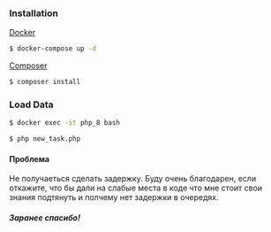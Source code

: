 ### Installation

[Docker](https://www.docker.com/)

```bash
$ docker-compose up -d
```

[Composer](https://getcomposer.org/)

```bash
$ composer install
```

### Load Data

```bash
$ docker exec -it php_8 bash
```
```bash
$ php new_task.php
```

#### Проблема

Не получаеться сделать задержку. Буду очень благодарен, если откажите, что бы дали на слабые места в коде что мне стоит свои знания подтянуть и полчему нет задержки в очередях.

##### Заранее спасибо!
